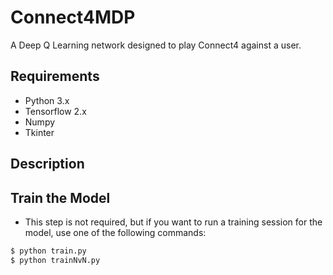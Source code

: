 # Connect4MDP
A Deep Q Learning network designed to play Connect4 against a user.

## Requirements
- Python 3.x
- Tensorflow 2.x
- Numpy
- Tkinter

## Description


## Train the Model
- This step is not required, but if you want to run a training session for the model, use one of the following commands:

```bash
$ python train.py
$ python trainNvN.py
```
